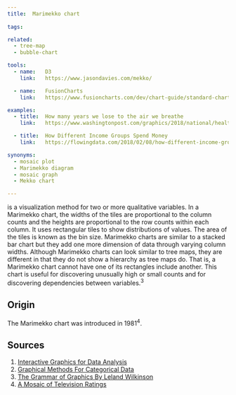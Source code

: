 ```yaml
---
title:  Marimekko chart
  
tags:

related:
  - tree-map
  - bubble-chart

tools:
  - name:   D3
    link:   https://www.jasondavies.com/mekko/

  - name:   FusionCharts
    link:   https://www.fusioncharts.com/dev/chart-guide/standard-charts/marimekko-chart

examples:
  - title:  How many years we lose to the air we breathe
    link:   https://www.washingtonpost.com/graphics/2018/national/health-science/lost-years/?noredirect=on&utm_term=.bd1237ceb18d

  - title:  How Different Income Groups Spend Money
    link:   https://flowingdata.com/2018/02/08/how-different-income-groups-spend-money/

synonyms:
  - mosaic plot
  - Marimekko diagram
  - mosaic graph
  - Mekko chart

---
```


is a visualization method for two or more qualitative variables. In a Marimekko chart, the widths of the tiles are proportional to the column counts and the heights are proportional to the row counts within each column. It uses rectangular tiles to show distributions of values. The area of the tiles is known as the bin size. Marimekko charts are similar to a stacked bar chart but they add one more dimension of data through varying column widths. Although Marimekko charts can look similar to tree maps, they are different in that they do not show a hierarchy as tree maps do. That is, a Marimekko chart cannot have one of its rectangles include another. This chart is useful for discovering unusually high or small counts and for discovering dependencies between variables.<sup>3</sup>

<!--more-->

## Origin
The Marimekko chart was introduced in 1981<sup>4</sup>.

## Sources
1. [Interactive Graphics for Data Analysis](https://books.google.com.ua/books?id=xHIH1Q47FeoC)
2. [Graphical Methods For Categorical Data](http://datavis.ca/papers/sugi/sugi17.pdf)
3. [The Grammar of Graphics By Leland Wilkinson](https://books.google.com/books?id=ZiwLCAAAQBAJ)
4. [A Mosaic of Television Ratings](https://www.jstor.org/stable/2683556)
